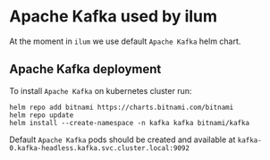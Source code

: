 # Apache Kafka used by ilum

At the moment in `ilum` we use default `Apache Kafka` helm chart.

## Apache Kafka deployment

To install `Apache Kafka` on kubernetes cluster run:

```shell
helm repo add bitnami https://charts.bitnami.com/bitnami
helm repo update
helm install --create-namespace -n kafka kafka bitnami/kafka 
```

Default `Apache Kafka` pods should be created and available at `kafka-0.kafka-headless.kafka.svc.cluster.local:9092`

